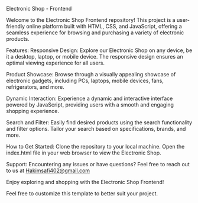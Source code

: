 Electronic Shop - Frontend

Welcome to the Electronic Shop Frontend repository! This project is a user-friendly online platform built with HTML, CSS, and JavaScript, offering a seamless experience for browsing and purchasing a variety of electronic products.

Features:
Responsive Design: Explore our Electronic Shop on any device, be it a desktop, laptop, or mobile device. The responsive design ensures an optimal viewing experience for all users.

Product Showcase: Browse through a visually appealing showcase of electronic gadgets, including PCs, laptops, mobile devices, fans, refrigerators, and more.

Dynamic Interaction: Experience a dynamic and interactive interface powered by JavaScript, providing users with a smooth and engaging shopping experience.

Search and Filter: Easily find desired products using the search functionality and filter options. Tailor your search based on specifications, brands, and more.

How to Get Started:
Clone the repository to your local machine.
Open the index.html file in your web browser to view the Electronic Shop.

Support:
Encountering any issues or have questions? Feel free to reach out to us at Hakimsafi402@gmail.com

Enjoy exploring and shopping with the Electronic Shop Frontend!

Feel free to customize this template to better suit your project.
